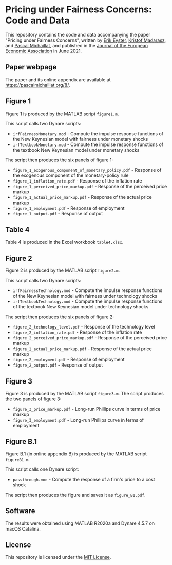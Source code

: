 # Pricing under Fairness Concerns: Code and Data

This repository contains the code and data accompanying the paper "Pricing under Fairness Concerns", written by [Erik Eyster](https://econ.ucsb.edu/people/faculty/erik-eyster), [Kristof Madarasz](https://www.lse.ac.uk/management/people/academic-staff/kmadarasz), and [Pascal Michaillat](https://pascalmichaillat.org), and published in the [Journal of the European Economic Association](https://doi.org/10.1093/jeea/jvaa041) in June 2021. 

## Paper webpage

The paper and its online appendix are available at https://pascalmichaillat.org/8/.

## Figure 1

Figure 1 is produced by the MATLAB script `figure1.m`. 

This script calls two Dynare scripts:

+ `irfFairnessMonetary.mod` - Compute the impulse response functions of the New Keynesian model with fairness under monetary shocks
+ `irfTextbookMonetary.mod` - Compute the impulse response functions of the textbook New Keynesian model under monetary shocks

The script then produces the six panels of figure 1:

+ `figure_1_exogenous_component_of_monetary_policy.pdf` - Response of the exogenous component of the monetary-policy rule
+ `figure_1_inflation_rate.pdf` - Response of the inflation rate
+ `figure_1_perceived_price_markup.pdf` - Response of the perceived price markup
+ `figure_1_actual_price_markup.pdf` - Response of the actual price markup
+ `figure_1_employment.pdf` - Response of employment
+ `figure_1_output.pdf` - Response of output

## Table 4

Table 4 is produced in the Excel workbook `table4.xlsx`.

## Figure 2

Figure 2 is produced by the MATLAB script `figure2.m`. 

This script calls two Dynare scripts:

+ `irfFairnessTechnology.mod` - Compute the impulse response functions of the New Keynesian model with fairness under technology shocks
+ `irfTextbookTechnology.mod` - Compute the impulse response functions of the textbook New Keynesian model under technology shocks

The script then produces the six panels of figure 2:

+ `figure_2_technology_level.pdf` - Response of the technology level
+ `figure_2_inflation_rate.pdf` - Response of the inflation rate
+ `figure_2_perceived_price_markup.pdf` - Response of the perceived price markup
+ `figure_2_actual_price_markup.pdf` - Response of the actual price markup
+ `figure_2_employment.pdf` - Response of employment
+ `figure_2_output.pdf` - Response of output

## Figure 3

Figure 3 is produced by the MATLAB script `figure3.m`. The script produces the two panels of figure 3:

+ `figure_3_price_markup.pdf` - Long-run Phillips curve in terms of price markup
+ `figure_3_employment.pdf` - Long-run Phillips curve in terms of employment

## Figure B.1

Figure B.1 (in online appendix B) is produced by the MATLAB script `figureB1.m`. 

This script calls one Dynare script:

+ `passthrough.mod` - Compute the response of a firm's price to a cost shock

The script then produces the figure and saves it as `figure_B1.pdf`.

## Software

The results were obtained using MATLAB R2020a and Dynare 4.5.7 on macOS Catalina.

## License

This repository is licensed under the [MIT License](LICENSE.md).